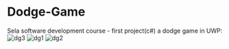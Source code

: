 # Dodge-Game
Sela software development course - first project(c#)
a dodge game in UWP:
![dg3](https://github.com/yuvK/Dodge-Game/assets/83789663/9f5a7b22-01ca-4652-93ae-a10ee9d0bad2)
![dg1](https://github.com/yuvK/Dodge-Game/assets/83789663/9c675e47-54f7-4425-aa2e-75d9a2918c4e)
![dg2](https://github.com/yuvK/Dodge-Game/assets/83789663/6a9e4f9a-5f98-4e8f-b244-3ebd4975ebd0)

